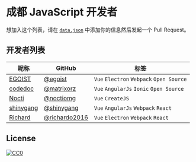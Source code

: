 # 成都 JavaScript 开发者

想加入这个列表，请在 [`data.json`](/data.json) 中添加你的信息然后发起一个 Pull Request。

## 开发者列表

昵称|GitHub|标签
---|---|---
[EGOIST](https://egoistian.com)|[@egoist](https://github.com/egoist)|`Vue` `Electron` `Webpack` `Open Source`
[codedoc](http://i.justpic.org)|[@matrixorz](https://github.com/matrixorz)|`Vue` `AngularJs` `Ionic` `Open Source`
[Nocti](http://nocti.work)|[@noctiomg](https://github.com/noctiomg)|`Vue` `CreateJS`
[shinygang](http://shinygang.cn)|[@shinygang](https://github.com/shinygang)|`Vue` `AngularJs` `Webpack` `React`
[Richard](http://js.chenlei.me)|[@richardo2016](https://github.com/richardo2016)|`Vue` `Electron` `Webpack` `React`

## License

[![CC0](https://i.creativecommons.org/p/zero/1.0/88x31.png)](https://creativecommons.org/publicdomain/zero/1.0/)

